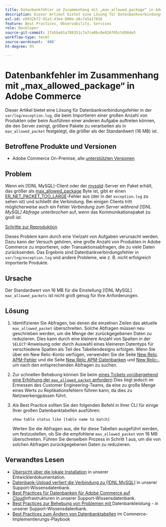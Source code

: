 ```yaml
---
title: Datenbankfehler im Zusammenhang mit „max_allowed_package“ in Adobe Commerce
description: Dieser Artikel bietet eine Lösung für Datenbankverbindungsfehler in "var/log/exception.log", die beim Importieren einer großen Anzahl von Produkten oder bei der Durchführung einer anderen Aufgabe auftreten können, die den Server zwingt, größere Pakete zu verarbeiten als in „max_allowed_package“ festgelegt, die größer als der Standardwert (16 MB) sind.
exl-id: e8932b72-91a3-43ea-800e-a6c7a5a17656
feature: Best Practices, Observability, Services
role: Developer
source-git-commit: 1fa5ba91a788351c7a7ce8bc0e826f05c5d98de5
workflow-type: tm+mt
source-wordcount: '488'
ht-degree: 0%

---
```


# Datenbankfehler im Zusammenhang mit „max_allowed_package“ in Adobe Commerce

Dieser Artikel bietet eine Lösung für Datenbankverbindungsfehler in der `var/log/exception.log`, die beim Importieren einer großen Anzahl von Produkten oder beim Ausführen einer anderen Aufgabe auftreten können, die den Server zwingt, größere Pakete zu verarbeiten als in `max_allowed_packet` festgelegt, die größer als der Standardwert (16 MB) ist.

## Betroffene Produkte und Versionen

* Adobe Commerce On-Premise, alle [unterstützten Versionen](https://magento.com/sites/default/files/magento-software-lifecycle-policy.pdf)

## Problem

Wenn ein [!DNL MySQL]-Client oder der [mysqld](https://dev.mysql.com/doc/refman/8.0/en/mysqld.html)-Server ein Paket erhält, das größer als [max\_allowed\_package](https://dev.mysql.com/doc/refman/8.0/en/server-system-variables.html#sysvar_max_allowed_packet) Byte ist, gibt er einen [ER\_NET\_PACKET\_TOO\_LARGE](https://dev.mysql.com/doc/mysql-errors/8.0/en/server-error-reference.html#error_er_net_packet_too_large)-Fehler aus (der in der `exception.log` zu sehen ist) und schließt die Verbindung. Bei einigen Clients tritt möglicherweise auch ein Fehler *Verbindung zum Server während [!DNL MySQL] Abfrage unterbrochen* auf, wenn das Kommunikationspaket zu groß ist.

<u>Schritte zur Reproduktion</u>

Dieses Problem kann durch eine Vielzahl von Aufgaben verursacht werden. Dazu kann der Versuch gehören, eine große Anzahl von Produkten in Adobe Commerce zu importieren, oder Transaktionsabfragen, die zu viele Daten zurücksenden. Das Ergebnis sind Datenbankverbindungsfehler in `var/log/exception.log` und andere Probleme, wie z. B. nicht erfolgreich importierte Produkte.

## Ursache

Der Standardwert von 16 MB für die Einstellung [!DNL MySQL] `max_allowed_packets` ist nicht groß genug für Ihre Anforderungen.

## Lösung

1. Identifizieren Sie Abfragen, bei denen die einzelnen Zeilen das aktuelle `max_allowed_packet` überschreiten. Solche Abfragen müssen neu geschrieben werden, um die Menge der zurückgegebenen Daten zu reduzieren. Dies kann durch eine kleinere Anzahl von Spalten in der `SELECT`-Anweisung oder durch Auswahl eines kleineren Datentyps für verschiedene Spalten als Teil des Tabellendesigns erfolgen. Wenn Sie über ein New Relic-Konto verfügen, verwenden Sie die Seite [New Relic APM-Fehler](https://docs.newrelic.com/docs/apm/apm-ui-pages/error-analytics/errors-page-explore-events-behind-errors) und die Seite [New Relic APM-Datenbanken](https://docs.newrelic.com/docs/apm/apm-ui-pages/monitoring/databases-page-view-operations-throughput-response-time) und [New Relic-](https://docs.newrelic.com/docs/logs/log-management/get-started/get-started-log-management), um nach den entsprechenden Abfragen zu suchen.
1. Zur schnellen Behebung können Sie beim [ eines Tickets vorübergehend eine Erhöhung der `max_allowed_packet` anfordern](/help/help-center-guide/help-center/magento-help-center-user-guide.md#submit-ticket) Dies liegt jedoch im Ermessen des Customer Engineering-Teams, da eine zu große Menge eines Werts zu Replikationsfehlern führen kann, da dies zu Netzwerkengpässen führt.
1. Als Best Practice sollten Sie den folgenden Befehl in Ihrer CLI für einige Ihrer großen Datenbanktabellen ausführen:

   ```
   show table status like [table name to match]
   ```

   Werten Sie die Abfragen aus, die für diese Tabellen ausgeführt werden, um festzustellen, ob Sie die empfohlene `max_allowed_packet` von 16 MB überschreiten. Führen Sie denselben Prozess in Schritt 1 aus, um die von solchen Abfragen zurückgegebenen Daten zu reduzieren.

## Verwandtes Lesen

* [Übersicht über die lokale Installation](https://experienceleague.adobe.com/de/docs/commerce-operations/installation-guide/overview) in unserer Entwicklerdokumentation.
* [Datenbank-Upload verliert die Verbindung zu [!DNL MySQL]](https://experienceleague.adobe.com/de/docs/commerce-knowledge-base/kb/troubleshooting/database/database-upload-loses-connection-to-mysql) in unserer Support-Wissensdatenbank.
* [Best Practices für Datenbanken für Adobe Commerce auf Cloud](https://experienceleague.adobe.com/docs/commerce-operations/implementation-playbook/best-practices/planning/database-on-cloud.html?lang=de)Infrastrukturen in unserer Support-Wissensdatenbank.
* [Best Practices zur Behebung von Problemen mit ](https://experienceleague.adobe.com/docs/commerce-operations/implementation-playbook/best-practices/maintenance/resolve-database-performance-issues.html?lang=de) Datenbankleistung - in unserer Support-Wissensdatenbank.
* [Best Practices zum Ändern von Datenbanktabellen](https://experienceleague.adobe.com/de/docs/commerce-operations/implementation-playbook/best-practices/development/modifying-core-and-third-party-tables#why-adobe-recommends-avoiding-modifications) im Commerce-Implementierungs-Playbook
